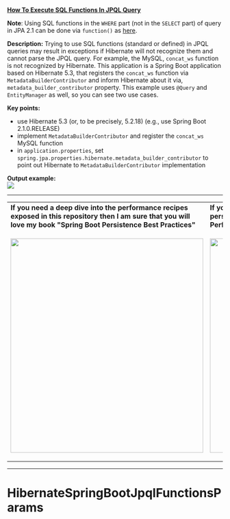 **[How To Execute SQL Functions In JPQL Query](https://github.com/AnghelLeonard/Hibernate-SpringBoot/tree/master/HibernateSpringBootJpqlFunctionsParams)**

**Note**: Using SQL functions in the `WHERE` part (not in the `SELECT` part) of  query in JPA 2.1 can be done via `function()` as [here](https://github.com/AnghelLeonard/Hibernate-SpringBoot/tree/master/HibernateSpringBootJpqlFunction).

**Description:** Trying to use SQL functions (standard or defined) in JPQL queries may result in exceptions if Hibernate will not recognize them and cannot parse the JPQL query. For example, the MySQL, `concat_ws` function is not recognized by Hibernate. This application is a Spring Boot application based on Hibernate 5.3, that registers the `concat_ws` function via `MetadataBuilderContributor` and inform Hibernate about it via, `metadata_builder_contributor` property. This example uses `@Query` and `EntityManager` as well, so you can see two use cases.

**Key points:**
- use Hibernate 5.3 (or, to be precisely, 5.2.18) (e.g., use Spring Boot 2.1.0.RELEASE)
- implement `MetadataBuilderContributor` and register the `concat_ws` MySQL function
- in `application.properties`, set `spring.jpa.properties.hibernate.metadata_builder_contributor` to point out Hibernate to `MetadataBuilderContributor` implementation
     
**Output example:**\
![](https://github.com/AnghelLeonard/Hibernate-SpringBoot/blob/master/HibernateSpringBootJpqlFunctionsParams/SQL%20functions%20in%20JPQL%20parameters.png)    

-----------------------------------------------------------------------------------------------------------------------    
<table>
     <tr><td><b>If you need a deep dive into the performance recipes exposed in this repository then I am sure that you will love my book "Spring Boot Persistence Best Practices"</b></td><td><b>If you need a hand of tips and illustrations of 100+ Java persistence performance issues then "Java Persistence Performance Illustrated Guide" is for you.</b></td></tr>
     <tr><td>
<a href="https://www.apress.com/us/book/9781484256251"><p align="left"><img src="https://github.com/AnghelLeonard/Hibernate-SpringBoot/blob/master/Spring%20Boot%20Persistence%20Best%20Practices.jpg" height="500" width="450"/></p></a>
</td><td>
<a href="https://leanpub.com/java-persistence-performance-illustrated-guide"><p align="right"><img src="https://github.com/AnghelLeonard/Hibernate-SpringBoot/blob/master/Java%20Persistence%20Performance%20Illustrated%20Guide.jpg" height="500" width="450"/></p></a>
</td></tr></table>

-----------------------------------------------------------------------------------------------------------------------    
# HibernateSpringBootJpqlFunctionsParams
